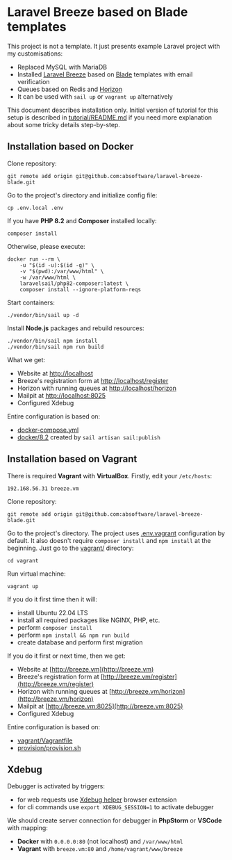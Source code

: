 
# Laravel Breeze based on Blade templates

This project is not a template. It just presents example Laravel project with my customisations:

- Replaced MySQL with MariaDB
- Installed [Laravel Breeze](https://laravel.com/docs/10.x/starter-kits#laravel-breeze) based on [Blade](https://laravel.com/docs/10.x/blade) templates with email verification
- Queues based on Redis and [Horizon](https://laravel.com/docs/10.x/horizon)
- It can be used with `sail up` or `vagrant up` alternatively

This document describes installation only. Initial version of tutorial for this setup
is described in [tutorial/README.md](tutorial/README.md) if you need more explanation
about some tricky details step-by-step.

## Installation based on Docker

Clone repository:

```
git remote add origin git@github.com:absoftware/laravel-breeze-blade.git
```

Go to the project's directory and initialize config file:

```
cp .env.local .env
```

If you have **PHP 8.2** and **Composer** installed locally:

```
composer install
```

Otherwise, please execute:

```
docker run --rm \
    -u "$(id -u):$(id -g)" \
    -v "$(pwd):/var/www/html" \
    -w /var/www/html \
    laravelsail/php82-composer:latest \
    composer install --ignore-platform-reqs
```

Start containers:

```
./vendor/bin/sail up -d
```

Install **Node.js** packages and rebuild resources:

```
./vendor/bin/sail npm install
./vendor/bin/sail npm run build
```

What we get:

- Website at [http://localhost](http://localhost)
- Breeze's registration form at [http://localhost/register](http://localhost/register)
- Horizon with running queues at [http://localhost/horizon](http://localhost/horizon)
- Mailpit at [http://localhost:8025](http://localhost:8025)
- Configured Xdebug

Entire configuration is based on:

- [docker-compose.yml](docker-compose.yml)
- [docker/8.2](docker/8.2) created by `sail artisan sail:publish`

## Installation based on Vagrant

There is required **Vagrant** with **VirtualBox**. Firstly, edit your `/etc/hosts`:

```
192.168.56.31 breeze.vm
```

Clone repository:

```
git remote add origin git@github.com:absoftware/laravel-breeze-blade.git
```

Go to the project's directory. The project uses [.env.vagrant](.env.vagrant) configuration by default.
It also doesn't require `composer install` and `npm install` at the beginning.
Just go to the [vagrant/](vagrant) directory:

```
cd vagrant
```

Run virtual machine:

```
vagrant up
```

If you do it first time then it will:

- install Ubuntu 22.04 LTS
- install all required packages like NGINX, PHP, etc.
- perform `composer install`
- perform `npm install && npm run build`
- create database and perform first migration

If you do it first or next time, then we get:

- Website at [http://breeze.vm](http://breeze.vm)
- Breeze's registration form at [http://breeze.vm/register](http://breeze.vm/register)
- Horizon with running queues at [http://breeze.vm/horizon](http://breeze.vm/horizon)
- Mailpit at [http://breeze.vm:8025](http://breeze.vm:8025)
- Configured Xdebug

Entire configuration is based on:

- [vagrant/Vagrantfile](vagrant/Vagrantfile)
- [provision/provision.sh](provision/provision.sh)

## Xdebug

Debugger is activated by triggers:

- for web requests use [Xdebug helper](https://chrome.google.com/webstore/detail/xdebug-helper/eadndfjplgieldjbigjakmdgkmoaaaoc) browser extension
- for cli commands use `export XDEBUG_SESSION=1` to activate debugger

We should create server connection for debugger in **PhpStorm** or **VSCode** with mapping:

- **Docker** with `0.0.0.0:80` (not localhost) and `/var/www/html`
- **Vagrant** with `breeze.vm:80` and `/home/vagrant/www/breeze`
